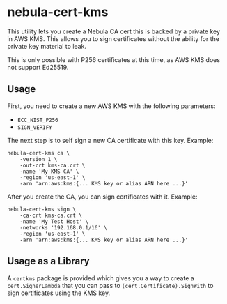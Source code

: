nebula-cert-kms
===============

This utility lets you create a Nebula CA cert this is backed by a private key in AWS KMS. This allows you to sign certificates without the ability for the private key material to leak.

This is only possible with P256 certificates at this time, as AWS KMS does not support Ed25519.

Usage
-----

First, you need to create a new AWS KMS with the following parameters:

- `ECC_NIST_P256`
- `SIGN_VERIFY`

The next step is to self sign a new CA certificate with this key. Example:

    nebula-cert-kms ca \
        -version 1 \
        -out-crt kms-ca.crt \
        -name 'My KMS CA' \
        -region 'us-east-1' \
        -arn 'arn:aws:kms:{... KMS key or alias ARN here ...}'

After you create the CA, you can sign certificates with it. Example:

    nebula-cert-kms sign \
        -ca-crt kms-ca.crt \
        -name 'My Test Host' \
        -networks '192.168.0.1/16' \
        -region 'us-east-1' \
        -arn 'arn:aws:kms:{... KMS key or alias ARN here ...}'

Usage as a Library
------------------

A `certkms` package is provided which gives you a way to create a `cert.SignerLambda` that you can pass to `(cert.Certificate).SignWith` to sign certificates using the KMS key.
